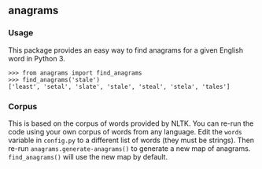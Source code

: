 ## anagrams

### Usage
This package provides an easy way to find anagrams for a given English word in Python 3.

```
>>> from anagrams import find_anagrams
>>> find_anagrams('stale')
['least', 'setal', 'slate', 'stale', 'steal', 'stela', 'tales']
```


### Corpus

This is based on the corpus of words provided by NLTK. You can re-run the code using your own corpus of words from any language. Edit the `words` variable in `config.py` to a different list of words (they must be strings). Then re-run `anagrams.generate-anagrams()` to generate a new map of anagrams. `find_anagrams()` will use the new map by default.
